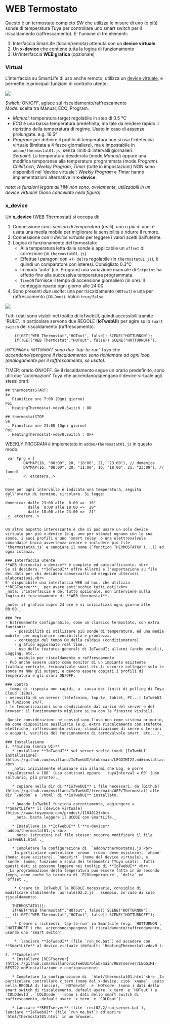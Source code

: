 # WEB Termostato 

Questo è un termostato completo SW che utilizza le misure di uno (o più) sonde di temperatura Tuya per controllare uno smart switch per il riscaldamento (raffrescamento).
E' l'unione di tre elementi:

1. Interfaccia SmarLife (locale/remota) ottenuta con un **device virtuale**
2. Un **x-device** che contiene tutta la logica di funzionamento
3. Un'interfaccia **WEB grafica** (opzionale) 

### Virtual 
L'interfaccia su SmartLife di uso anche remoto, utilizza un [device virtuale](https://www.tuyaexpo.com/product/1104012), e permette le principali funzioni di controllo utente:

![](https://github.com/msillano/IoTwebUI/blob/main/pics/virtual%20thermo.png?raw=true)

_Switch:_ ON/OFF, agisce sul riscaldamento/raffrescamento <br>
_Mode:_ scelta tra Manual, ECO, Program. 
   * _Manual_: temperatura target regolabile in step di 0.5 °C
   * _ECO_ è una bassa temperatura predefinita, ma tale da rendere rapido il ripristino della temperatura di regime. Usato in caso di assenze prolungate. e.g. 16.5°
   * _Program_: per definire il profilo di temperatura non si usa l'intefeccia virtuale (limitata a 4 fasce giornaliere), ma è impostabile in `addon/thermostat01.js`, senza limiti di intervalli giornalieri.<br>
_Setpoint:_  La temperatura desiderata (mode _Manual_) oppure una modifica temporanea alla temperatura programmata (mode _Program_).<br>
_ChildLoch_, _Weekly Program_, _Timer_ (tutte in impostazioni) NON sono disponibili nel 'device virtuale':  _Weekly Program_ e _Timer_ hanno implementazioni alternative in **x-device**.

_nota: le funzioni legate all'HW non sono, ovviamente, utilizzabili in un device virtuale! (Sono cancellate nella figura)_

### x_device 
Un'**x_device** (WEB Thermostat) si occopa di:
   1. Connessione con i _sensori di temperatura_ (reali), uno o più di uno: è usata una media mobile per migliorare la sensibilità e ridurre il rumore.
   2. Connessione con il _device virtuale_ per leggere i valori scelti dall'utente.
   3. Logica di funzionamento del termostato:
       * Alla temperatura letta dalle sonde è applicabile un `offset` di correzione (in `thermostat01.js`).
       * Effettua i paragoni con +/- `delta` regolabile (in `thermostat01.js`), è quindi un comparatore con isteresi. Consigliato 0.3°C
       * In modo 'auto' (i.e. Program) una variazione manuale di `Setpoint` ha effetto fino alla successiva temperatura programmata.
       * `TimeON` fornisce il tempo di accensione giornaliero (in ore). Il conteggio riparte ogni giorno alle 24:00
   4. Sono presenti _due uscite_: una per riscaldamento (`HOTout`) e una per raffrescamento (`COLDout`). Valori `true/false`.
  
  ![](https://github.com/msillano/IoTwebUI/blob/main/pics/IoTwebUI03.png?raw=true)
  
Tutti i dati sono visibili nel tooltip di IoTwebUI, quindi accessibili tramite 'RULE'.
In particolare servono due REGOLE (**IoTwebUI**) per agire sullo `swart switch` del riscaldamento (raffrescamento).
```  
    if(GET("WEB Thermostat","HOTout", false)) SCENE("HOTTURNON"); 
    if(!GET("WEB Thermostat","HOTout", false)) SCENE("HOTTURNOFF");
```

_`HOTTURNON` e `HOTTURNOFF` sono due 'tap-to-run' Tuya che accendono/spengono il riscaldamento: sono richiamate ad ogni loop (analogamente per il raffrescamento, se usato)._

TIMER: orario ON/OFF. Se il riscaldamento segue un orario predefinito, sono utili due 'automazioni' Tuya che accendano/spengano il device virtuale agli stessi orari:
```
## thermostatSTART:
Se 
 . Pianifica ore 7:00 (Ogni giorno)
Poi
 . HeatingThermostat-vdev0.Switch : ON

## thermostatSTOP
Se 
 . Pianifica ore 23:00 (Ogni giorno)
Poi
 . HeatingThermostat-vdev0.Switch : OFF
```

WEEKLY PROGRAM è implemetato in `addon/thermostat01.js` in questo modo:
````
 var Tprg = [
        DAYMAP(16, "08:00", 20, "18:00", 21, "23:00"), // domenica
        DAYMAP(16, "08:00", 20, "11:00", 16, "18:00", 21, "23:00"), // lunedì
        <..etcetera..>
 ```

Dove per ogni intervallo è indicata una temperatura, seguita dall'orario di termine, circolare. Si legge:
```
domenica: dalle 23:00 alle  8:00 =>  16°
          dalle  8:00 alle 18:00 =>  20° 
          dalle 18:00 alle 23:00 =>  21°
 <..etcetera..>
```

Un'altro aspetto interessante è che si può usare un solo device virtuale per più x-device (e.g. uno per stanza) ognuno con le sue sonde, i suoi profili e uno 'smart relay' o una elettrovalvola comandata! Unica avvertenza creare e includere più file `thermostatXX.js` e cambiare il nome (`function THERMOSTATXX`(...)) ad ogni istanza.

### Interfaccia utente
**WEB thermostat x-device** è completo ed autosufficiente. <br>
Se si desidera, **IoTwebUI** offre Allarmi e l'esportazione su file dei dati per chi desidera conservarli od eseguire ulteriori elaborazioni.<br>
E' disponibile una interfaccia WEB ad hoc, che utilizza **RESTserver**,  per avere sott'occhio tutti dati!<br>
_nota: l'interfaccia è del tutto opzionale, non interviene sulla logica di funzionamento di **WEB thermostat**._

_note: il grafico copre 24 ore e si inizializza ogni giorno alle 00:00._

### Pro
- Estremamente configurabile, come un classico termostato, con extra funzioni:
    - possibilità di utilizzare più sonde di temperatura, ed una media mobile, per migliorare sensibilità e prontezza.
    - conteggio del tempo ON della caldaia (condizionatore).
    - grafico aggiornato real time.
    - uso delle features generali di IoTwebUI; allarmi (anche vocali), Logging, etc...
    - usabile per riscaldamento o raffrescamento
- Può anche essere usato come monitor di un impianto esistente (caldaia centrale, termovalvole smart etc.): occorre collegate solo le sonde ma NON gli output, e devono essere copiati i profili di temperatura e gli orari ON/OFF.

### Contro
- tempi di risposta non rapidi, a  causa dei limiti di polling di Tuya Cloud (180s).
- necessità di un server (telefonino, top-tv, tablet, PC...) IoTwebUI in funzione 24/7.
- le temporizzazioni sono condizionate dal carico del server e del browser: il funzionamento migliore si ha con le finestre visibili.    

_Queste considerazioni ne consigliano l'uso non come sistema primario, ma come dispositivo ausiliario (e.g. extra riscaldamento con stufette elettriche, raffrescamento estivo, climatizzazione di serre o terrari o acquari, verifica del funzionamento di termovalvole smart, etc...)._ 

### Installazione
1. **minima (senza UI)**
   * installare **IoTwebUI** sul server scelto (vedi [IoTwebUI installazione](https://github.com/msillano/IoTwebUI/blob/main/LEGGIMI22.md#installazione))<br>
   _nota: inizialmente eliminare sia allarmi che Log, e porre `tuyaInterval = 180` (uso continuo) oppure  `tuyaInterval = 60` (uso saltuario, più pronto)._

   * copiare nella dir di **IoTwebUI** i file necessari: da [Github](https://github.com/msillano/IoTwebUI/tree/main/APP/Thermostat) alle dir `/addon` e `/html` di **IoTwebUI** installato.

   * Quando IoTwebUI funziona correttamente, aggiungere a **SmartLife** il [device virtuale](https://www.tuyaexpo.com/product/1104012)<br>
    _nota. basta leggere il QCODE con SmartLife._

   * Installare in **IoTwebUI** l'**x-device** `addon/thermostat01.js`<br> 
    _nota: istruzioni nel file stesso: occorre modificare il file `IoTwebUI.html`._

   * Completare la configurazione di  `addon/thermostat01.js`<br>
   _In particolare controllare `xroom` (room: deve esistere), `xhome` (home: deve esistere), `nodeVirt` (nome del device virtuale), e `sonde` (nome, funzione e scala dei termometri TYuya usati). Tutti questi dati si possono leggere nei tooltip di **IoTwebUI**_<br>
 _La programmazione della temperatura può essere fatta in un secondo tempo, come anche la taratura di `ECOtemperature`, `delta` ed `offset`._

    * Creare in  IoTwebUI le REGOLE necessarie, consiglio di modificare stabilmente `usrrules02.2.js`. Esempio, in caso di solo riscaldamento:
```
   THERMOSTAT01();
   if(GET("WEB Thermostat","HOTout", false)) SCENE("HOTTURNON"); 
   if(!GET("WEB Thermostat","HOTout", false)) SCENE("HOTTURNOFF");
```
    * Creare i richiesti 'tap-to-run' in SmartLife (e.g. `HOTTURNON`, `HOTTUROFF`) che  accendono/spengono il riscaldamento/raffreddamento, usando uno 'smart switch'.
    
    *  lanciare **IoTwebUI** (file `run_me.bat`) ed accedere con **SmartLife** al device virtuale (default: `HeatingThermostat-vdev0`).

2. **Completa**
   * Installare [RESTserver](https://github.com/msillano/IoTwebUI/blob/main/RESTserver/LEGGIMI-REST22.md#installazione-e-configurazione)
   
   * Completare la configurazione di  `html/thermostat01.html`<br> _In particolare controllare x_term (nome del x-device, cioè `xname`, usato nella REGOLA di lancio),  `HOTdevId`  e `HOTcode` (sono i dati dello smart switch di riscaldamento, default usare `x_term` e `HOTout`) e `COLDdevId`, `COLDcode`  (sono i dati dello smart switch di raffrescamento, default usare `x_term` e `COLDout`)._
     
   * Lanciare **RESTserver** (file `rest02.2/run_server.bat`), lanciare **IoTwebUI** (file `run_me.bat`) ed aprire `html/thermostat01.html` in un browser.
   
     
     
     
      

     
